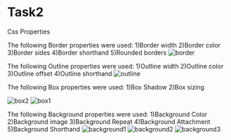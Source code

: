 # Task2
Css Properties



The following Border properties were used:
1)Border width
2)Border color
3)Border sides
4)Border shorthand
5)Rounded borders
![border](https://user-images.githubusercontent.com/72078555/130051791-4f331ce5-4b9a-44a2-a7ea-750dd43a77dd.PNG)


The following Outline properties were used:
1)Outline width
2)Outline color
3)Outline offset
4)Outline shorthand
![outline](https://user-images.githubusercontent.com/72078555/130051819-6d77bc48-0ebb-498a-a06d-58a29c35ba76.PNG)


The following Box properties were used:
1)Box Shadow
2)Box sizing

![box2](https://user-images.githubusercontent.com/72078555/130051817-1073b6d8-d8a8-4368-9dff-09ad2b02f7cf.PNG)
![box1](https://user-images.githubusercontent.com/72078555/130051815-76cad59f-0443-483a-8415-e6b085f06e71.PNG)


The following Background properties were used:
1)Background Color
2)Background image
3)Background Repeat
4)Background Attachment
5)Background Shorthand
![background1](https://user-images.githubusercontent.com/72078555/130051826-15aa5416-ba15-410f-8023-21e5660a8aed.PNG)
![background2](https://user-images.githubusercontent.com/72078555/130051859-889cbe11-c6ea-488f-8066-262be1856741.PNG)
![background3](https://user-images.githubusercontent.com/72078555/130051920-fa413ef5-74b0-48cf-a93a-71d6d62d3af0.PNG)



